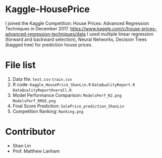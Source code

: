 # Kaggle-HousePrice
I joined the Kaggle Competition: House Prices: Advanced Regression Techniques in December 2017.
https://www.kaggle.com/c/house-prices-advanced-regression-techniques/data
I used multiple linear regression (forward and backward selection), Neural Networks, Decision Trees (bagged tree) for prediction house prices.

# File list
1. Data file: `test.csv` `train.csv`
2. R code: `Kaggle_HousePrice_ShanLin.R` `DataQualityReport.R` `DataQualityReportOverall.R`
3. Model Performance Comparison: `ModelsPerf_R2.png` `ModelsPerf_RMSE.png` 
4. Final Score Prediction: `SalePrice_prediction_ShanLin`
5. Competition Ranking: `Ranking.png`

# Contributor
* Shan Lin
* Prof. Matthew Lanham
